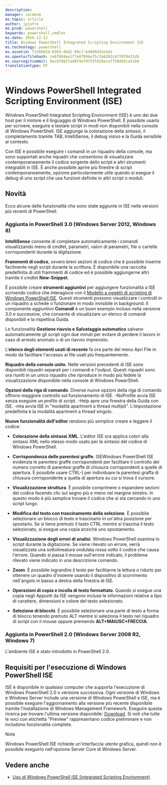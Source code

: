 ```yaml
---
description: 
manager: carmonm
ms.topic: article
author: jpjofre
ms.prod: powershell
keywords: powershell,cmdlet
ms.date: 2016-12-12
title: Windows PowerShell Integrated Scripting Environment ISE
ms.technology: powershell
ms.assetid: f156b92d-0203-46d2-89c7-b4989d32e3d2
ms.openlocfilehash: ce6f084ee1f7e8f086ef5c3a6202cbf7070431db
ms.sourcegitcommit: 8acbf9827ad8f4ef9753f826ecaff58495ca51b0
translationtype: HT
---
```

# <a name="windows-powershell-integrated-scripting-environment-ise"></a>Windows PowerShell Integrated Scripting Environment (ISE)
Windows PowerShell Integrated Scripting Environment (ISE) è uno dei due host per il motore e il linguaggio di Windows PowerShell. È possibile usarlo per scrivere, eseguire e testare script in modi non disponibili nella console di Windows PowerShell. ISE aggiunge la colorazione della sintassi, il completamento tramite TAB, IntelliSense, il debug visivo e la Guida sensibile al contesto.

Con ISE è possibile eseguire i comandi in un riquadro della console, ma sono supportati anche riquadri che consentono di visualizzare contemporaneamente il codice sorgente dello script e altri strumenti integrabili in ISE. È anche possibile aprire più finestre di script contemporaneamente, opzione particolarmente utile quando si esegue il debug di uno script che usa funzioni definite in altri script o moduli.

## <a name="whats-new"></a>Novità
Ecco alcune delle funzionalità che sono state aggiunte in ISE nelle versioni più recenti di PowerShell.

### <a name="added-in-powershell-30-windows-server-2012-windows-8"></a>Aggiunta in PowerShell 3.0 (Windows Server 2012, Windows 8)
**IntelliSense** consente di completare automaticamente i comandi visualizzando menu di cmdlet, parametri, valori di parametri, file o cartelle corrispondenti durante la digitazione.

**Frammenti di codice**, ovvero brevi sezioni di codice che è possibile inserire facilmente negli script durante la scrittura. È disponibile una raccolta predefinita di utili frammenti di codice ed è possibile aggiungerne altri tramite il cmdlet **New-Snippet**.

È possibile creare **strumenti aggiuntivi** per aggiungere funzionalità a ISE scrivendo codice che interagisce con il [Modello a oggetti di scripting di Windows PowerShell ISE](https://technet.microsoft.com/en-us/library/dd819478.aspx). Questi strumenti possono visualizzare i controlli in un riquadro a schede o funzionare in modo invisibile in background. Il componente aggiuntivo **Comandi** è un buon esempio incluso nella versione 3.0 e successive, che consente di visualizzare un elenco di comandi disponibili e la rispettiva Guida.

Le funzionalità **Gestione riavvio e Salvataggio automatico** salvano automaticamente gli script ogni due minuti per evitare di perdere il lavoro in caso di arresto anomalo o di un riavvio imprevisto.

L'**elenco degli elementi usati di recente** fa ora parte del menu Apri File in modo da facilitare l'accesso ai file usati più frequentemente.

**Riquadro della console unito**. Nelle versioni precedenti di ISE sono disponibili riquadri separati per i comandi e l'output. Questi riquadri sono ora riuniti in un unico riquadro che riproduce in modo più fedele la visualizzazione disponibile nella console di Windows PowerShell.

**Opzioni della riga di comando**. Diverse nuove opzioni della riga di comando offrono maggiore controllo sul funzionamento di ISE. -NoProfile avvia ISE senza eseguire un profilo di script. -Help apre una finestra della Guida con ISE. -mta avvia ISE in "modalità apartment a thread multipli". L'impostazione predefinita è la modalità apartment a thread singolo.

**Nuove funzionalità dell'editor** rendono più semplice creare e leggere il codice:

-   **Colorazione della sintassi XML**. L'editor ISE ora applica colori alla sintassi XML nello stesso modo usato per la sintassi del codice di Windows PowerShell.

-   **Corrispondenza delle parentesi graffe**. ISEWindows PowerShell ISE evidenzia le parentesi graffe corrispondenti per facilitare il controllo del numero corretto di parentesi graffe di chiusura corrispondenti a quelle di apertura. È possibile usare CTRL-\[ per individuare la parentesi graffa di chiusura corrispondente a quella di apertura su cui si trova il cursore.

-   **Visualizzazione struttura**. È possibile comprimere o espandere sezioni del codice facendo clic sul segno più e meno nel margine sinistro. In questo modo è più semplice trovare il codice che si sta cercando in uno script lungo.

-   **Modifica del testo con trascinamento della selezione**. È possibile selezionare un blocco di testo e trascinarlo in un'altra posizione per spostarlo. Se si tiene premuto il tasto CTRL mentre si trascina il testo selezionato, si esegue una copia anziché uno spostamento.

-   **Visualizzazione degli errori di analisi**. Windows PowerShell esamina lo script durante la digitazione. Se viene rilevato un errore, verrà visualizzata una sottolineatura ondulata rossa sotto il codice che causa l'errore. Quando si passa il mouse sull'errore indicato, il problema rilevato viene indicato in una descrizione comando.

-   **Zoom**. È possibile ingrandire il testo per facilitarne la lettura o ridurlo per ottenere un quadro d'insieme usando il dispositivo di scorrimento nell'angolo in basso a destra della finestra di ISE.

-   **Operazioni di copia e incolla di testo formattato**. Quando si esegue una copia negli Appunti da ISE vengono incluse le informazioni relative a tipo di carattere, dimensioni e colore del testo selezionato.

-   **Selezione di blocchi**. È possibile selezionare una parte di testo a forma di blocco tenendo premuto ALT mentre si seleziona il testo nel riquadro di script con il mouse oppure premendo **ALT+MAIUSC+FRECCIA**.

### <a name="added-in-powershell-20-windows-server-2008-r2-windows-7"></a>Aggiunta in PowerShell 2.0 (Windows Server 2008 R2, Windows 7)
L'ambiente ISE è stato introdotto in PowerShell 2.0.

## <a name="requirements-for-running-the-windows-powershell-ise"></a>Requisiti per l'esecuzione di Windows PowerShell ISE
ISE è disponibile in qualsiasi computer che supporta l'esecuzione di Windows PowerShell 2.0 o versione successiva. Ogni versione di Windows e Windows Server include una versione di Windows PowerShell e ISE, ma è possibile eseguire l'aggiornamento alla versione più recente disponibile tramite l'installazione di Windows Management Framework. Eseguire questa ricerca per trovare l'ultima versione disponibile: [Download](http://www.microsoft.com/en-us/search/DownloadResults.aspx?q=%22windows%20management%20framework%22%20PowerShell&sortby=Relevancy~Descending). Si noti che tutte le voci con etichetta "Preview" rappresentano codice preliminare e non includono funzionalità complete.

> [!NOTE]
> Windows PowerShell ISE richiede un'interfaccia utente grafica, quindi non è possibile eseguirlo nell'opzione Server Core di Windows Server.

## <a name="see-also"></a>Vedere anche
- [Uso di Windows PowerShell ISE (Integrated Scripting Environment)](http://technet.microsoft.com/library/cc732148.aspx)

